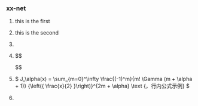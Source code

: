 ###  xx-net

1. this is the first
2. this is the second 


1. ​

2. $$

   $$

3. $ J_\alpha(x) = \sum_{m=0}^\infty \frac{(-1)^m}{m! \Gamma (m + \alpha + 1)} {\left({ \frac{x}{2} }\right)}^{2m + \alpha} \text {，行内公式示例} $

4. ​



